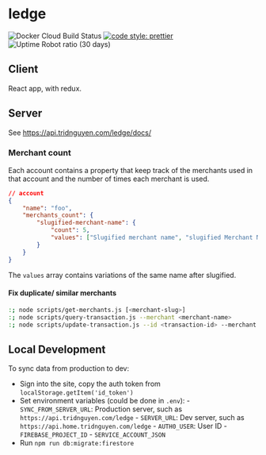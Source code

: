 # ledge

![Docker Cloud Build Status](https://img.shields.io/docker/cloud/build/tridnguyen/ledge.svg?style=flat-square)
[![code style: prettier](https://img.shields.io/badge/code_style-prettier-ff69b4.svg?style=flat-square)](https://github.com/prettier/prettier)
![Uptime Robot ratio (30 days)](https://img.shields.io/uptimerobot/ratio/m777127216-7258bdcfebd2c3759cd2fa85.svg?style=flat-square)

## Client

React app, with redux.

## Server

See <https://api.tridnguyen.com/ledge/docs/>

### Merchant count

Each account contains a property that keep track of the merchants used in that account and the number of times each merchant is used.

```json
// account
{
	"name": "foo",
	"merchants_count": {
		"slugified-merchant-name": {
			"count": 5,
			"values": ["Slugified merchant name", "slugified Merchant Name"]
		}
	}
}
```

The `values` array contains variations of the same name after slugified.

#### Fix duplicate/ similar merchants

```bash
:; node scripts/get-merchants.js [<merchant-slug>]
:; node scripts/query-transaction.js --merchant <merchant-name>
:; node scripts/update-transaction.js --id <transaction-id> --merchant <new-merchant-name>
```

## Local Development

To sync data from production to dev:

-   Sign into the site, copy the auth token from `localStorage.getItem('id_token')`
-   Set environment variables (could be done in `.env`): - `SYNC_FROM_SERVER_URL`: Production server, such as `https://api.tridnguyen.com/ledge` - `SERVER_URL`: Dev server, such as `https://api.home.tridnguyen.com/ledge` - `AUTH0_USER`: User ID - `FIREBASE_PROJECT_ID` - `SERVICE_ACCOUNT_JSON`
-   Run `npm run db:migrate:firestore`
